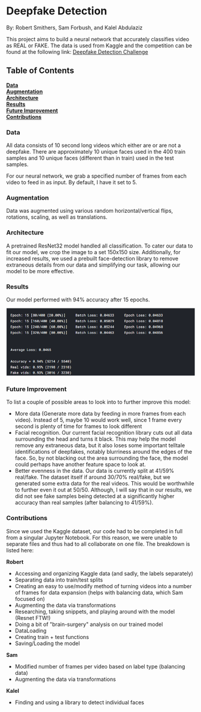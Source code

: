 # Deepfake Detection
By: Robert Smithers, Sam Forbush, and Kalel Abdulaziz

This project aims to build a neural network that accurately classifies video as REAL or FAKE. The data is used from Kaggle and the competition can be found at the following link: [Deepfake Detection Challenge](https://www.kaggle.com/c/deepfake-detection-challenge)

## Table of Contents
**[Data](#data)** <br>
**[Augmentation](#augmentation)** <br>
**[Architecture](#architecture)** <br>
**[Results](#results)** <br>
**[Future Improvement](#future-improvement)** <br>
**[Contributions](#contributions)** <br>


### Data
All data consists of 10 second long videos which either are or are not a deepfake. There are approximately 10 unique faces used in the 400 train samples and 10 unique faces (different than in train) used in the test samples.

For our neural network, we grab a specified number of frames from each video to feed in as input. By default, I have it set to 5.

### Augmentation
Data was augmented using various random horizontal/vertical flips, rotations, scaling, as well as translations.

### Architecture
 A pretrained ResNet32 model handled all classification. To cater our data to fit our model, we crop the image to a set 150x150 size. Additionally, for increased results, we used a prebuilt face-detection library to remove extraneous details from our data and simplifying our task, allowing our model to be more effective.

### Results
Our model performed with 94% accuracy after 15 epochs.

![Results Image](images/BestModel_Results.png "Results")

### Future Improvement
To list a couple of possible areas to look into to further improve this model:
- More data (Generate more data by feeding in more frames from each video). Instead of 5, maybe 10 would work well, since 1 frame every second is plenty of time for frames to look different
- Facial recognition. Our current facial recognition library cuts out all data surrounding the head and turns it black. This may help the model remove any extraneous data, but it also loses some important telltale identifications of deepfakes, notably blurriness around the edges of the face. So, by not blacking out the area surrounding the face, the model could perhaps have another feature space to look at.
- Better evenness in the data. Our data is currently split at 41/59% real/fake. The dataset itself if around 30/70% real/fake, but we generated some extra data for the real videos. This would be worthwhile to further even it out at 50/50. Although, I will say that in our results, we did not see fake samples being detected at a significantly higher accuracy than real samples (after balancing to 41/59%).

### Contributions

Since we used the Kaggle dataset, our code had to be completed in full from a singular Jupyter Notebook. For this reason, we were unable to separate files and thus had to all collaborate on one file. The breakdown is listed here:

**Robert**
- Accessing and organizing Kaggle data (and sadly, the labels separately)
- Separating data into train/test splits
- Creating an easy to use/modify method of turning videos into a number of frames for data expansion (helps with balancing data, which Sam focused on) 
- Augmenting the data via transformations
- Researching, taking snippets, and playing around with the model (Resnet FTW!)
- Doing a bit of "brain-surgery" analysis on our trained model
- DataLoading
- Creating train + test functions
- Saving/Loading the model

**Sam**
- Modified number of frames per video based on label type (balancing data)
- Augmenting the data via transformations

**Kalel**
- Finding and using a library to detect individual faces